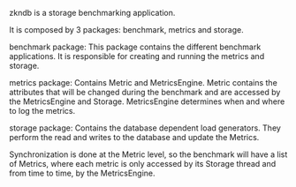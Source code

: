 zkndb is a storage benchmarking application.

It is composed by 3 packages: benchmark, metrics and storage.

benchmark package: 
  This package contains the different benchmark applications. 
  It is responsible for creating and running the metrics and storage.
  
metrics package:
  Contains Metric and MetricsEngine. 
  Metric contains the attributes that will be changed during the benchmark and are accessed by the MetricsEngine and Storage.
  MetricsEngine determines when and where to log the metrics.
  
storage package:
  Contains the database dependent load generators. 
  They perform the read and writes to the database and update the Metrics.
  
Synchronization is done at the Metric level, 
so the benchmark will have a list of Metrics, where each metric is only accessed by its Storage thread and from time to time, by the MetricsEngine.
